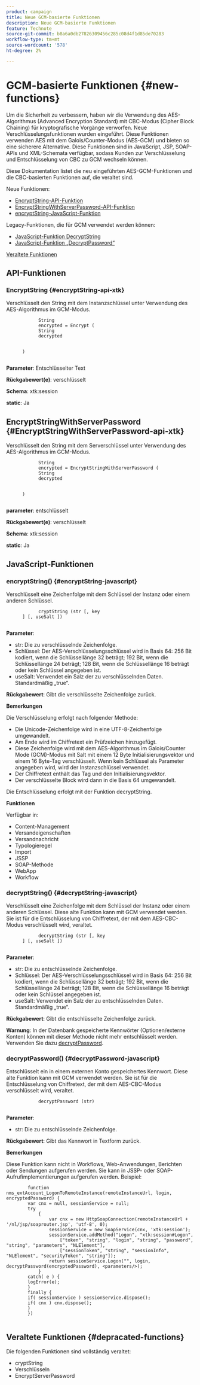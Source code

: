 ```yaml
---
product: campaign
title: Neue GCM-basierte Funktionen
description: Neue GCM-basierte Funktionen
feature: Technote
source-git-commit: b8a6a0db27826309456c285c08d4f1d85de70283
workflow-type: tm+mt
source-wordcount: '578'
ht-degree: 2%

---
```


# GCM-basierte Funktionen {#new-functions}

Um die Sicherheit zu verbessern, haben wir die Verwendung des AES-Algorithmus (Advanced Encryption Standard) mit CBC-Modus (Cipher Block Chaining) für kryptografische Vorgänge verworfen. Neue Verschlüsselungsfunktionen wurden eingeführt. Diese Funktionen verwenden AES mit dem Galois/Counter-Modus (AES-GCM) und bieten so eine sicherere Alternative. Diese Funktionen sind in JavaScript, JSP, SOAP-APIs und XML-Schemata verfügbar, sodass Kunden zur Verschlüsselung und Entschlüsselung von CBC zu GCM wechseln können.

Diese Dokumentation listet die neu eingeführten AES-GCM-Funktionen und die CBC-basierten Funktionen auf, die veraltet sind.

Neue Funktionen:

* [EncryptString-API-Funktion](#encryptString-api-xtk)
* [EncryptStringWithServerPassword-API-Funktion](#EncryptStringWithServerPassword-api-xtk)
* [encryptString-JavaScript-Funktion](#encryptString-javascript)

Legacy-Funktionen, die für GCM verwendet werden können:

* [JavaScript-Funktion DecryptString](#decryptString-javascript)
* [JavaScript-Funktion „DecryptPassword“](#decryptPassword-javascript)

[Veraltete Funktionen](#depracated-functions)

## API-Funktionen

### EncryptString {#encryptString-api-xtk}

Verschlüsselt den String mit dem Instanzschlüssel unter Verwendung des AES-Algorithmus im GCM-Modus.

```
            String 
            encrypted = Encrypt (
            String       
            decrypted
            

      )
         
```

**Parameter**: Entschlüsselter Text

**Rückgabewert(e)**: verschlüsselt

**Schema**: xtk:session

**static**: Ja

## EncryptStringWithServerPassword {#EncryptStringWithServerPassword-api-xtk}

Verschlüsselt den String mit dem Serverschlüssel unter Verwendung des AES-Algorithmus im GCM-Modus.


```
            String 
            encrypted = EncryptStringWithServerPassword (
            String       
            decrypted
            

      )
         
```

**parameter**: entschlüsselt

**Rückgabewert(e)**: verschlüsselt

**Schema**: xtk:session

**static**: Ja

## JavaScript-Funktionen

### encryptString() {#encryptString-javascript}

Verschlüsselt eine Zeichenfolge mit dem Schlüssel der Instanz oder einem anderen Schlüssel.

```
            cryptString (str [, key
      ] [, useSalt ])
         
```

**Parameter**:

* str: Die zu verschlüsselnde Zeichenfolge.
* Schlüssel: Der AES-Verschlüsselungsschlüssel wird in Basis 64: 256 Bit kodiert, wenn die Schlüssellänge 32 beträgt; 192 Bit, wenn die Schlüssellänge 24 beträgt; 128 Bit, wenn die Schlüssellänge 16 beträgt oder kein Schlüssel angegeben ist.
* useSalt: Verwendet ein Salz der zu verschlüsselnden Daten. Standardmäßig „true“.

**Rückgabewert**: Gibt die verschlüsselte Zeichenfolge zurück.

**Bemerkungen**

Die Verschlüsselung erfolgt nach folgender Methode:

* Die Unicode-Zeichenfolge wird in eine UTF-8-Zeichenfolge umgewandelt.
* Am Ende wird im Chiffretext ein Prüfzeichen hinzugefügt.
* Diese Zeichenfolge wird mit dem AES-Algorithmus im Galois/Counter Mode (GCM)-Modus mit Salt mit einem 12 Byte Initialisierungsvektor und einem 16 Byte-Tag verschlüsselt. Wenn kein Schlüssel als Parameter angegeben wird, wird der Instanzschlüssel verwendet.
* Der Chiffretext enthält das Tag und den Initialisierungsvektor.
* Der verschlüsselte Block wird dann in die Basis 64 umgewandelt.

Die Entschlüsselung erfolgt mit der Funktion decryptString.

**Funktionen**

Verfügbar in:

* Content-Management
* Versandeigenschaften
* Versandnachricht
* Typologieregel
* Import
* JSSP
* SOAP-Methode
* WebApp
* Workflow

### decryptString() {#decryptString-javascript}

Verschlüsselt eine Zeichenfolge mit dem Schlüssel der Instanz oder einem anderen Schlüssel. Diese alte Funktion kann mit GCM verwendet werden. Sie ist für die Entschlüsselung von Chiffretext, der mit dem AES-CBC-Modus verschlüsselt wird, veraltet.

```
            decryptString (str [, key
      ] [, useSalt ])
         
```

**Parameter**:

* str: Die zu entschlüsselnde Zeichenfolge.
* Schlüssel: Der AES-Verschlüsselungsschlüssel wird in Basis 64: 256 Bit kodiert, wenn die Schlüssellänge 32 beträgt; 192 Bit, wenn die Schlüssellänge 24 beträgt; 128 Bit, wenn die Schlüssellänge 16 beträgt oder kein Schlüssel angegeben ist.
* useSalt: Verwendet ein Salz der zu entschlüsselnden Daten. Standardmäßig „true“.

**Rückgabewert**: Gibt die entschlüsselte Zeichenfolge zurück.

**Warnung**: In der Datenbank gespeicherte Kennwörter (Optionen/externe Konten) können mit dieser Methode nicht mehr entschlüsselt werden. Verwenden Sie dazu [decryptPassword](#decryptPassword-javascript).

### decryptPassword() {#decryptPassword-javascript}

Entschlüsselt ein in einem externen Konto gespeichertes Kennwort. Diese alte Funktion kann mit GCM verwendet werden. Sie ist für die Entschlüsselung von Chiffretext, der mit dem AES-CBC-Modus verschlüsselt wird, veraltet.

```
            decryptPassword (str)
         
```

**Parameter**:

* str: Die zu entschlüsselnde Zeichenfolge.

**Rückgabewert**: Gibt das Kennwort in Textform zurück.

**Bemerkungen**

Diese Funktion kann nicht in Workflows, Web-Anwendungen, Berichten oder Sendungen aufgerufen werden. Sie kann in JSSP- oder SOAP-Aufrufimplementierungen aufgerufen werden. Beispiel:

```
        function nms_extAccount_LogonToRemoteInstance(remoteInstanceUrl, login, encryptedPassword) {
        var cnx = null, sessionService = null;
        try
            {
                var cnx = new HttpSoapConnection(remoteInstanceUrl + '/nl/jsp/soaprouter.jsp', 'utf-8', 0);
                sessionService = new SoapService(cnx, 'xtk:session');
                sessionService.addMethod("Logon", "xtk:session#Logon",
                    ["token", "string", "login", "string", "password", "string", "parameters", "NLElement"],
                    ["sessionToken", "string", "sessionInfo", "NLElement", "securityToken", "string"]);
                return sessionService.Logon("", login, decryptPassword(encryptedPassword), <parameters/>);
            }
        catch( e ) {
        logError(e);
        }
        finally {
        if( sessionService ) sessionService.dispose();
        if( cnx ) cnx.dispose();
        }
        })
      
```

## Veraltete Funktionen {#depracated-functions}

Die folgenden Funktionen sind vollständig veraltet:

* cryptString
* Verschlüsseln
* EncryptServerPassword
